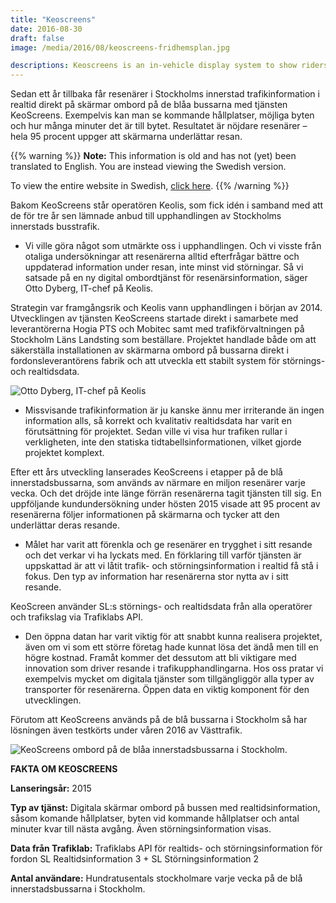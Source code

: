 ```yaml
---
title: "Keoscreens"
date: 2016-08-30
draft: false
image: /media/2016/08/keoscreens-fridhemsplan.jpg

descriptions: Keoscreens is an in-vehicle display system to show riders the next stops of their bus.
---
```

Sedan ett år tillbaka får resenärer i Stockholms innerstad trafikinformation i realtid direkt på skärmar ombord på de
blåa bussarna med tjänsten KeoScreens. Exempelvis kan man se kommande hållplatser, möjliga byten och hur många minuter
det är till bytet. Resultatet är nöjdare resenärer – hela 95 procent uppger att skärmarna underlättar resan.
<!--more-->

{{% warning %}}
**Note:** This information is old and has not (yet) been translated to English. You are instead viewing the Swedish
version.

To view the entire website in Swedish, [click here](/sv/).
{{% /warning %}}

Bakom KeoScreens står operatören Keolis, som fick idén i samband med att de för tre år sen lämnade anbud till
upphandlingen av Stockholms innerstads busstrafik.

- Vi ville göra något som utmärkte oss i upphandlingen. Och vi visste från otaliga undersökningar att resenärerna alltid
  efterfrågar bättre och uppdaterad information under resan, inte minst vid störningar. Så vi satsade på en ny digital
  ombordtjänst för resenärsinformation, säger Otto Dyberg, IT-chef på Keolis.

Strategin var framgångsrik och Keolis vann upphandlingen i början av 2014. Utvecklingen av tjänsten KeoScreens startade
direkt i samarbete med leverantörerna Hogia PTS och Mobitec samt med trafikförvaltningen på Stockholm Läns Landsting som
beställare. Projektet handlade både om att säkerställa installationen av skärmarna ombord på bussarna direkt i
fordonsleverantörens fabrik och att utveckla ett stabilt system för störnings- och realtidsdata.

![Otto Dyberg, IT-chef på Keolis](/media/2016/08/keoscreens-otto-dyberg.jpg "Otto Dyberg, IT-chef på Keolis")

- Missvisande trafikinformation är ju kanske ännu mer irriterande än ingen information alls, så korrekt och kvalitativ
  realtidsdata har varit en förutsättning för projektet. Sedan ville vi visa hur trafiken rullar i verkligheten, inte
  den statiska tidtabellsinformationen, vilket gjorde projektet komplext.

Efter ett års utveckling lanserades KeoScreens i etapper på de blå innerstadsbussarna, som används av närmare en miljon
resenärer varje vecka. Och det dröjde inte länge förrän resenärerna tagit tjänsten till sig. En uppföljande
kundundersökning under hösten 2015 visade att 95 procent av resenärerna följer informationen på skärmarna och tycker att
den underlättar deras resande.

- Målet har varit att förenkla och ge resenärer en trygghet i sitt resande och det verkar vi ha lyckats med. En
  förklaring till varför tjänsten är uppskattad är att vi låtit trafik- och störningsinformation i realtid få stå i
  fokus. Den typ av information har resenärerna stor nytta av i sitt resande.

KeoScreen använder SL:s störnings- och realtidsdata från alla operatörer och trafikslag via Trafiklabs API.

- Den öppna datan har varit viktig för att snabbt kunna realisera projektet, även om vi som ett större företag hade
  kunnat lösa det ändå men till en högre kostnad. Framåt kommer det dessutom att bli viktigare med innovation som driver
  resande i trafikupphandlingarna. Hos oss pratar vi exempelvis mycket om digitala tjänster som tillgängliggör alla
  typer av transporter för resenärerna. Öppen data en viktig komponent för den utvecklingen.

Förutom att KeoScreens används på de blå bussarna i Stockholm så har lösningen även testkörts under våren 2016 av
Västtrafik.

![KeoScreens ombord på de blåa innerstadsbussarna i Stockholm.](/media/2016/08/keoscreens-fridhemsplan.jpg "KeoScreens ombord på de blåa innerstadsbussarna i Stockholm.")

**FAKTA OM KEOSCREENS**

**Lanseringsår:**
2015

**Typ av tjänst:**
Digitala skärmar ombord på bussen med realtidsinformation, såsom komande hållplatser, byten vid kommande hållplatser och
antal minuter kvar till nästa avgång. Även störningsinformation visas.

**Data från Trafiklab:**
Trafiklabs API för realtids- och störningsinformation för fordon SL Realtidsinformation 3 + SL Störningsinformation 2

**Antal användare:**
Hundratusentals stockholmare varje vecka på de blå innerstadsbussarna i Stockholm.